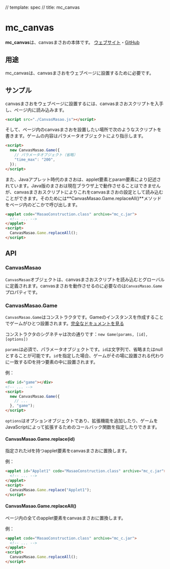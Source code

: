 // template: spec
// title: mc_canvas

# mc_canvas

**mc_canvas**は、canvasまさおの本体です。 [ウェブサイト](http://ryo-9399.github.io/)・[GitHub](https://github.com/Ryo-9399/mc_canvas)

## 用途

mc_canvasは、canvasまさおをウェブページに設置するために必要です。

## サンプル
canvasまさおをウェブページに設置するには、canvasまさおスクリプトを入手し、ぺージ内に読み込みます。

```html
<script src="./CanvasMasao.js"></script>
```

そして、ページ内のcanvasまさおを設置したい場所で次のようなスクリプトを書きます。ゲームの内容はパラメータオブジェクトにより指示します。
```html
<script>
  new CanvasMasao.Game({
    // パラメータオブジェクト（省略）
    "time_max": "200",
  });
</script>
```

また、Javaアプレット時代のまさおは、applet要素とparam要素により記述されています。Java版のまさおは現在ブラウザ上で動作させることはできませんが、canvasまさおスクリプトによりこれをcanvasまさおの設定として読み込むことができます。そのためには**CanvasMasao.Game.replaceAll()**メソッドをページ内のどこかで呼び出します。

```html
<applet code="MasaoConstruction.class" archive="mc_c.jar">
  <!-- ... -->
</applet>
<script>
  CanvasMasao.Game.replaceAll();
</script>
```

## API

### CanvasMasao
`CanvasMasao`オブジェクトは、canvasまさおスクリプトを読み込むとグローバルに定義されます。canvasまさおを動作させるのに必要なのは`CanvasMasao.Game`プロパティです。

### CanvasMasao.Game
`CanvasMasao.Game`はコンストラクタです。Gameのインスタンスを作成することでゲームがひとつ設置されます。[完全なドキュメントを見る](https://uhyo.github.io/mc_canvas/doc/mc_canvas/4.0.0/Game.html)

コンストラクタのシグネチャは次の通りです：`new Game(params, [id], [options])`

`params`は必須で、パラメータオブジェクトです。`id`は文字列で、省略またはnullとすることが可能です。`id`を指定した場合、ゲームがその場に設置される代わりに一致するIDを持つ要素の中に設置されます。

例：
```html
<div id="game"></div>
<!-- ... -->
<script>
  new CanvasMasao.Game({
    // ...
  }, "game");
</script>
```

`options`はオプションオブジェクトであり、拡張機能を追加したり、ゲームをJavaScriptによって拡張するためのコールバック関数を指定したりできます。

#### CanvasMasao.Game.replace(id)
指定されたidを持つapplet要素をcanvasまさおに置換します。

例：
```html
<applet id="Applet1" code="MasaoConstruction.class" archive="mc_c.jar">
  <!-- ... -->
</applet>
<script>
  CanvasMasao.Game.replace("Applet1");
</script>
```

#### CanvasMasao.Game.replaceAll()
ページ内の全てのapplet要素をcanvasまさおに置換します。

例：
```html
<applet code="MasaoConstruction.class" archive="mc_c.jar">
  <!-- ... -->
</applet>
<script>
  CanvasMasao.Game.replaceAll();
</script>
```

